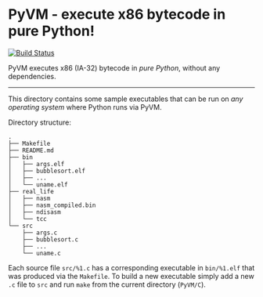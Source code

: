 # PyVM - execute x86 bytecode in pure Python!

[![Build Status](https://travis-ci.org/ForceBru/PyVM.svg?branch=master)](https://travis-ci.org/ForceBru/PyVM)

PyVM executes x86 (IA-32) bytecode in _pure Python_, without any dependencies.

------

This directory contains some sample executables that can be run on _any operating system_ where Python runs via PyVM.

Directory structure:
```text
.
├── Makefile
├── README.md
├── bin
│   ├── args.elf
│   ├── bubblesort.elf
│   ├── ...
│   └── uname.elf
├── real_life
│   ├── nasm
│   ├── nasm_compiled.bin
│   ├── ndisasm
│   └── tcc
└── src
    ├── args.c
    ├── bubblesort.c
    ├── ...
    └── uname.c
```

Each source file `src/%1.c` has a corresponding executable in `bin/%1.elf` that was produced via the `Makefile`.
To build a new executable simply add a new `.c` file to `src` and run `make` from the current directory (`PyVM/C`).